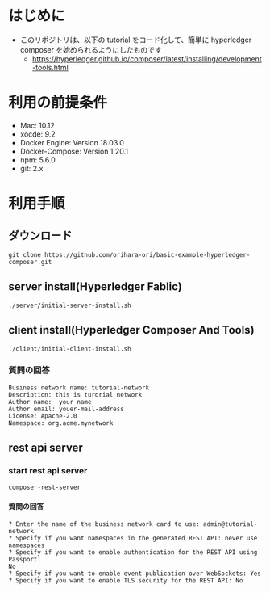 # はじめに
- このリポジトリは、以下の tutorial をコード化して、簡単に hyperledger composer を始められるようにしたものです
  - https://hyperledger.github.io/composer/latest/installing/development-tools.html

# 利用の前提条件
- Mac: 10.12
- xocde: 9.2
- Docker Engine: Version 18.03.0
- Docker-Compose: Version 1.20.1
- npm: 5.6.0
- git: 2.x

# 利用手順
## ダウンロード
```
git clone https://github.com/orihara-ori/basic-example-hyperledger-composer.git
```
## server install(Hyperledger Fablic)
```
./server/initial-server-install.sh
```

## client install(Hyperledger Composer And Tools)
```
./client/initial-client-install.sh
```
### 質問の回答
```
Business network name: tutorial-network
Description: this is turorial network
Author name:  your name
Author email: youer-mail-address
License: Apache-2.0
Namespace: org.acme.mynetwork
```


## rest api server
### start rest api server
```
composer-rest-server
```

#### 質問の回答
```
? Enter the name of the business network card to use: admin@tutorial-network
? Specify if you want namespaces in the generated REST API: never use namespaces
? Specify if you want to enable authentication for the REST API using Passport:
No
? Specify if you want to enable event publication over WebSockets: Yes
? Specify if you want to enable TLS security for the REST API: No
```

